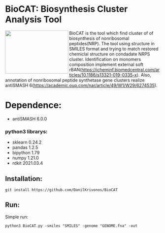 # BioCAT: Biosynthesis Cluster Analysis Tool
<img src="https://user-images.githubusercontent.com/53526550/132544644-86306499-133d-44e2-8e4c-e2603fb7d0f0.png" width="205" height="140" align="left">BioCAT is the tool which find cluster of of biosynthesis of nonribosomal peptides(NRP). The tool using structure in SMILES format and trying to match restored chemiclal structure on condadate NRPS cluster. 
Identification on monomers composition implement external soft rBAN(https://jcheminf.biomedcentral.com/articles/10.1186/s13321-019-0335-x). Also, annotation of nonribosomal peptide synthetase gene clusters realize antiSMASH 6(https://academic.oup.com/nar/article/49/W1/W29/6274535).
# **Dependence:**
- antiSMASH 6.0.0 
### python3 librarys:
- sklearn 0.24.2
- pandas 1.2.5
- bipython 1.79
- numpy 1.21.0
- rdkit 2021.03.4
## **Installation:**
```git install https://github.com/DanilKrivonos/BioCAT```

## **Run:**
Simple run:
```
python3 BioCAT.py -smiles "SMILES" -genome "GENOME.fna" -out 
```

